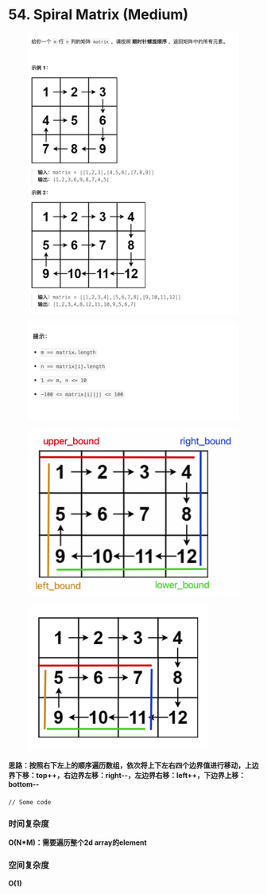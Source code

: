 # 54. Spiral Matrix (Medium)

<figure><img src="../../../.gitbook/assets/image (35) (1) (1) (1).png" alt=""><figcaption></figcaption></figure>

<figure><img src="../../../.gitbook/assets/image (37) (1) (1) (1).png" alt="" width="563"><figcaption></figcaption></figure>

<figure><img src="../../../.gitbook/assets/image (38) (1) (1) (1).png" alt="" width="563"><figcaption></figcaption></figure>

<figure><img src="../../../.gitbook/assets/image (39) (1) (1).png" alt="" width="360"><figcaption></figcaption></figure>



#### 思路：按照右下左上的顺序遍历数组，依次将上下左右四个边界值进行移动，上边界下移：top++，右边界左移：right--，左边界右移：left++，下边界上移：bottom--

```
// Some code
```

### 时间复杂度

**O(N\*M)：需要遍历整个2d array的element**

### 空间复杂度

**O(1)**&#x20;
